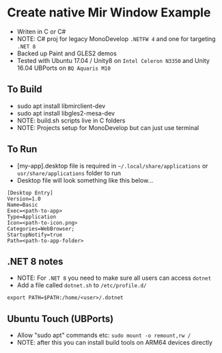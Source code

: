 # Create native Mir Window Example
* Writen in C or C#
* NOTE: C# proj for legacy MonoDevelop ```.NETFW 4``` and one for targeting ```.NET 8```
* Backed up Paint and GLES2 demos
* Tested with Ubuntu 17.04 / Unity8 on ```Intel Celeron N3350``` and Unity 16.04 UBPorts on ```BQ Aquaris M10```

## To Build
* sudo apt install libmirclient-dev
* sudo apt install libgles2-mesa-dev
* NOTE: build.sh scripts live in C folders
* NOTE: Projects setup for MonoDevelop but can just use terminal

## To Run
* [my-app].desktop file is required in ```~/.local/share/applications``` or ```usr/share/applications``` folder to run
* Desktop file will look something like this below...
```
[Desktop Entry]
Version=1.0
Name=Basic
Exec=<path-to-app>
Type=Application
Icon=<path-to-icon.png>
Categories=WebBrowser;
StartupNotify=true
Path=<path-to-app-folder>
```

## .NET 8 notes
* NOTE: For ```.NET 8``` you need to make sure all users can access ```dotnet```
* Add a file called ```dotnet.sh``` to ```/etc/profile.d/```
```
export PATH=$PATH:/home/<user>/.dotnet
```

## Ubuntu Touch (UBPorts)
* Allow "sudo apt" commands etc: ```sudo mount -o remount,rw /```
* NOTE: after this you can install build tools on ARM64 devices directly
